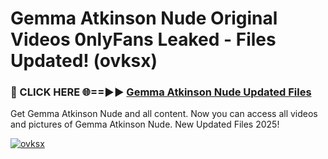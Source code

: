 # Gemma Atkinson Nude Original Videos 0nlyFans Leaked - Files Updated! (ovksx)

<h3>🔴 CLICK HERE 🌐==►► <a href="https://tinyurl.com/4mcuefdz" rel="nofollow">Gemma Atkinson Nude Updated Files</a></h3>

Get Gemma Atkinson Nude and all content. Now you can access all videos and pictures of Gemma Atkinson Nude. New Updated Files 2025!

[![ovksx](https://i.imgur.com/StAQSOY.gif)](https://tinyurl.com/4mcuefdz)
